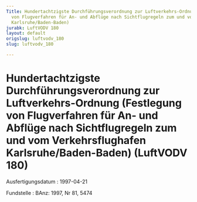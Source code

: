 ```yaml
---
Title: Hundertachtzigste Durchführungsverordnung zur Luftverkehrs-Ordnung (Festlegung
  von Flugverfahren für An- und Abflüge nach Sichtflugregeln zum und vom Verkehrsflughafen
  Karlsruhe/Baden-Baden)
jurabk: LuftVODV 180
layout: default
origslug: luftvodv_180
slug: luftvodv_180

---
```


# Hundertachtzigste Durchführungsverordnung zur Luftverkehrs-Ordnung (Festlegung von Flugverfahren für An- und Abflüge nach Sichtflugregeln zum und vom Verkehrsflughafen Karlsruhe/Baden-Baden) (LuftVODV 180)

Ausfertigungsdatum
:   1997-04-21

Fundstelle
:   BAnz: 1997, Nr 81, 5474

